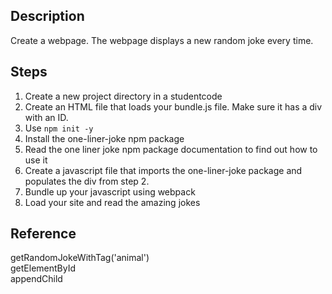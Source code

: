 ## Description
Create a webpage. The webpage displays a new random joke every time. 

## Steps
1. Create a new project directory in a studentcode
2. Create an HTML file that loads your bundle.js file. Make sure it has a div with an ID.
3. Use `npm init -y`
4. Install the one-liner-joke npm package
5. Read the one liner joke npm package documentation to find out how to use it
6. Create a javascript file that imports the one-liner-joke package and populates the div from step 2.
7. Bundle up your javascript using webpack
8. Load your site and read the amazing jokes

## Reference

getRandomJokeWithTag('animal')  
getElementById  
appendChild  
